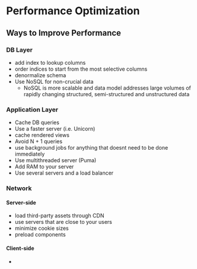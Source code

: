# Performance Optimization

## Ways to Improve Performance

### DB Layer
* add index to lookup columns
* order indices to start from the most selective columns
* denormalize schema
* Use NoSQL for non-crucial data
  * NoSQL is more scalable and data model addresses large volumes of rapidly changing structured, semi-structured and unstructured data

### Application Layer
* Cache DB queries
* Use a faster server (i.e. Unicorn)
* cache rendered views
* Avoid N + 1 queries
* use background jobs for anything that doesnt need to be done immediately 
* Use multithreaded server (Puma)
* Add RAM to your server
* Use several servers and a load balancer

### Network
#### Server-side
* load third-party assets through CDN
* use servers that are close to your users
* minimize cookie sizes
* preload components

#### Client-side
* 